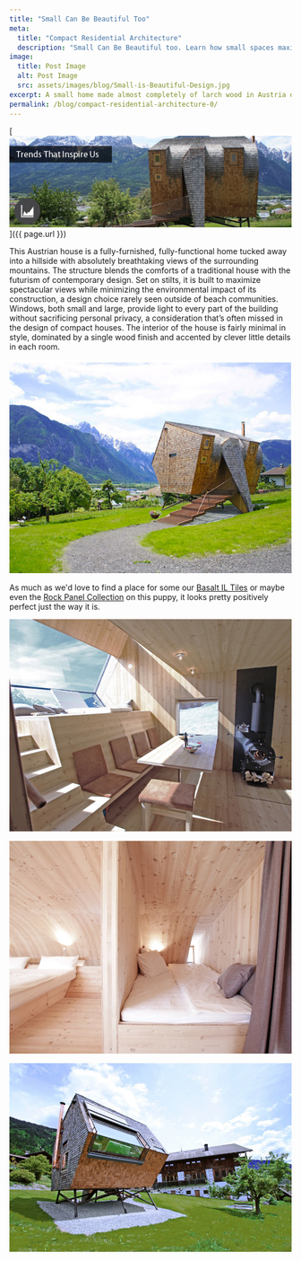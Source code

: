 ```yaml
---
title: "Small Can Be Beautiful Too"
meta:
  title: "Compact Residential Architecture"
  description: "Small Can Be Beautiful too. Learn how small spaces maximize the impact of design elements."
image:
  title: Post Image
  alt: Post Image
  src: assets/images/blog/Small-is-Beautiful-Design.jpg
excerpt: A small home made almost completely of larch wood in Austria dazzles us with its imaginative composition of traditionalism and futurism. Simply stunning, come check this gem out.
permalink: /blog/compact-residential-architecture-0/
---
```


[![Small is beautiful blog](/assets/images/blog/Small-is-Beautiful-Design.jpg)]({{ page.url }})

This Austrian house is a fully-furnished, fully-functional home tucked away into a hillside with absolutely breathtaking views of the surrounding mountains. The structure blends the comforts of a traditional house with the futurism of contemporary design. Set on stilts, it is built to maximize spectacular views while minimizing the environmental impact of its construction, a design choice rarely seen outside of beach communities. Windows, both small and large, provide light to every part of the building without sacrificing personal privacy, a consideration that’s often missed in the design of compact houses. The interior of the house is fairly minimal in style, dominated by a single wood finish and accented by clever little details in each room.

![Austria house](/assets/images/blog/Small-is-beautiful-Austria-House(1).jpg)

As much as we'd love to find a place for some our [Basalt IL Tiles](/products/modern-wall-tile/) or maybe even the [Rock Panel Collection](/products/stacked-stone-cladding/) on this puppy, it looks pretty positively perfect just the way it is.

![Austria house](/assets/images/blog/ufogel05.jpg)

![Austria house](/assets/images/blog/ufogel08.jpg)

![Austria house](/assets/images/blog/ufogel01.jpg)
